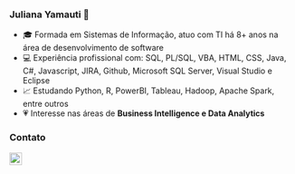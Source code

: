 ### Juliana Yamauti 👋

- 🎓 Formada em Sistemas de Informação, atuo com TI há 8+ anos na área de desenvolvimento de software
- 💻 Experiência profissional com: SQL, PL/SQL, VBA, HTML, CSS, Java, C#, Javascript, JIRA, Github, Microsoft SQL Server, Visual Studio e Eclipse
- 📈 Estudando Python, R, PowerBI, Tableau, Hadoop, Apache Spark, entre outros 
- 💗 Interesse nas áreas de **Business Intelligence e Data Analytics**

### Contato

[<img align="left" width="22px" src="https://www.flaticon.com/svg/static/icons/svg/61/61109.svg" />](https://www.linkedin.com/in/juliana-yamauti/)



<!--
**juyamauti/juyamauti** is a ✨ _special_ ✨ repository because its `README.md` (this file) appears on your GitHub profile.

Here are some ideas to get you started:

- 🔭 I’m currently working on ...
- 🌱 I’m currently learning ...
- 👯 I’m looking to collaborate on ...
- 🤔 I’m looking for help with ...
- 💬 Ask me about ...
- 📫 How to reach me: ...
- 😄 Pronouns: ...
- ⚡ Fun fact: ...
-->
